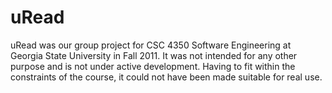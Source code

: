 uRead
=====

uRead was our group project for CSC 4350 Software Engineering at Georgia State University in Fall 2011.  It was not intended for any other purpose and is not under active development.  Having to fit within the constraints of the course, it could not have been made suitable for real use.
